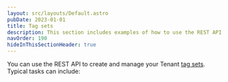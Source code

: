 ```yaml
---
layout: src/layouts/Default.astro
pubDate: 2023-01-01
title: Tag sets
description: This section includes examples of how to use the REST API to create and manage Tenant tag sets in Octopus.
navOrder: 190
hideInThisSectionHeader: true
---
```

You can use the REST API to create and manage your Tenant [tag sets](/docs/tenants/tenant-tags.md#managing-tenant-tags). Typical tasks can include:
